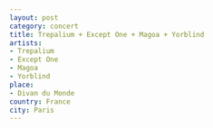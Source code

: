 ```yaml
---
layout: post
category: concert
title: Trepalium + Except One + Magoa + Yorblind
artists: 
- Trepalium
- Except One
- Magoa
- Yorblind
place: 
- Divan du Monde
country: France
city: Paris
---
```


